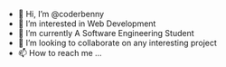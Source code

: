 - 👋 Hi, I’m @coderbenny
- 👀 I’m interested in Web Development 
- 🌱 I’m currently A Software Engineering Student
- 💞️ I’m looking to collaborate on any interesting project
- 📫 How to reach me ...

<!---
coderbenny/coderbenny is a ✨ special ✨ repository because its `README.md` (this file) appears on your GitHub profile.
You can click the Preview link to take a look at your changes.
--->
